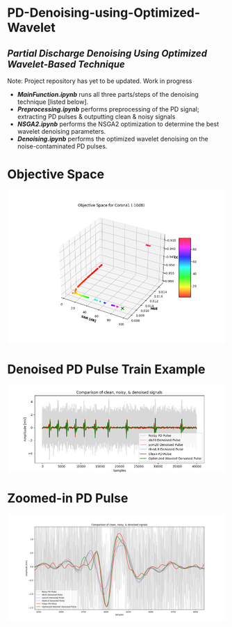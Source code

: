 # PD-Denoising-using-Optimized-Wavelet
## *Partial Discharge Denoising Using Optimized Wavelet-Based Technique*

Note: Project repository has yet to be updated. Work in progress

- ***MainFunction.ipynb*** runs all three parts/steps of the denoising technique [listed below].
- ***Preprocessing.ipynb*** performs preprocessing of the PD signal; extracting PD pulses & outputting clean & noisy signals
- ***NSGA2.ipynb*** performs the NSGA2 optimization to determine the best wavelet denoising parameters.
- ***Denoising.ipynb*** performs the optimized wavelet denoising on the noise-contaminated PD pulses.

# Objective Space
![Objective Space of NSGA-II](https://github.com/MelroyCaeiro/PD-Denoising-using-Optimized-Wavelet/blob/main/Corona1_Pulse1_-10dB_01.png)

# Denoised PD Pulse Train Example
![Denoised PD Pulse Train](https://github.com/MelroyCaeiro/PD-Denoising-using-Optimized-Wavelet/blob/main/Corona1_Pulse1_-10dB_04.png)

# Zoomed-in PD Pulse
![Zoomed-in PD Pulse](https://github.com/MelroyCaeiro/PD-Denoising-using-Optimized-Wavelet/blob/main/Corona1_Pulse1_-10dB_05.png)
